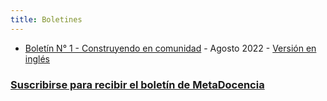 ```yaml
---
title: Boletines
---
```


- [Boletín N° 1 - Construyendo en comunidad](https://mailchi.mp/90070af3dfd3/construyendo-en-comunidad-newsletter-n-1) - Agosto 2022 - [Versión en inglés](https://us19.campaign-archive.com/?e=__test_email__&u=92fb89ce82f9689a3b083bb35&id=a9cc2ef2f2)

### [Suscribirse para recibir el boletín de MetaDocencia](https://netlify.us19.list-manage.com/subscribe/post?u=92fb89ce82f9689a3b083bb35&amp;id=d8187ceaf7)
